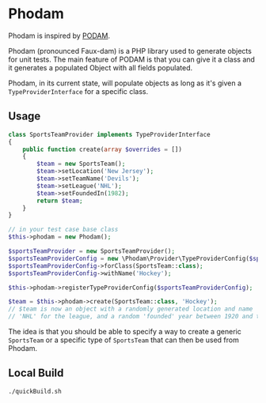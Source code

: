 # Phodam

Phodam is inspired by [PODAM](https://mtedone.github.io/podam/).

Phodam (pronounced Faux-dam) is a PHP library used to generate objects for unit tests. The main feature of PODAM is that you can give it a class and it generates a populated Object with all fields populated.

Phodam, in its current state, will populate objects as long as it's given a `TypeProviderInterface` for a specific class.

## Usage
```php
class SportsTeamProvider implements TypeProviderInterface
{
    public function create(array $overrides = [])
    {
        $team = new SportsTeam();
        $team->setLocation('New Jersey');
        $team->setTeamName('Devils');
        $team->setLeague('NHL');
        $team->setFoundedIn(1982);
        return $team;
    }
}

// in your test case base class
$this->phodam = new Phodam();

$sportsTeamProvider = new SportsTeamProvider();
$sportsTeamProviderConfig = new \Phodam\Provider\TypeProviderConfig($sportsTeamProvider);
$sportsTeamProviderConfig->forClass(SportsTeam::class);
$sportsTeamProviderConfig->withName('Hockey');

$this->phodam->registerTypeProviderConfig($sportsTeamProviderConfig);

$team = $this->phodam->create(SportsTeam::class, 'Hockey');
// $team is now an object with a randomly generated location and name
// 'NHL' for the league, and a random 'founded' year between 1920 and this year
```

The idea is that you should be able to specify a way to create a generic `SportsTeam` or a specific type of `SportsTeam` that can then be used from Phodam.

## Local Build

```sh
./quickBuild.sh
```
